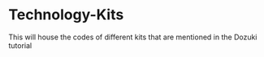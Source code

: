# Technology-Kits
This will house the codes of different kits that are mentioned in the Dozuki tutorial 
